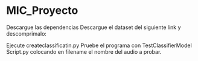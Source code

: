 # MIC_Proyecto

Descargue las dependencias 
Descargue el dataset del siguiente link y descomprimalo:

Ejecute createclassificatin.py 
Pruebe el programa con TestClassifierModel Script.py colocando en filename el nombre del audio a probar.
